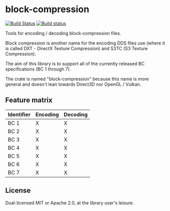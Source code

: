 # block-compression

[![Build Status](https://travis-ci.org/GuildMasterInfinite/block-compression-rs.svg?branch=master)](https://travis-ci.org/GuildMasterInfinite/block-compression-rs)
[![Build status](https://ci.appveyor.com/api/projects/status/ycp5ilof3fwe6mew?svg=true)](https://ci.appveyor.com/project/GuildMasterInfinite/block-compression-rs)

Tools for encoding / decoding block-compression files.

Block compression is another name for the encoding DDS files use (where it is called DXT - DirectX Texture Compression) and S3TC (S3 Texture Compression).

The aim of this library is to support all of the currently released BC specifications (BC 1 through 7).

The crate is named "block-compression" because this name is more general and doesn't lean towards Direct3D nor OpenGL / Vulkan.

## Feature matrix
| Identifier | Encoding | Decoding |
|-|-|-|
| BC 1 | X | X |
| BC 2 | X | X |
| BC 3 | X | X |
| BC 4 | X | X |
| BC 5 | X | X |
| BC 6 | X | X |
| BC 7 | X | X |

## License
Dual-licensed MIT or Apache 2.0, at the library user's leisure.
